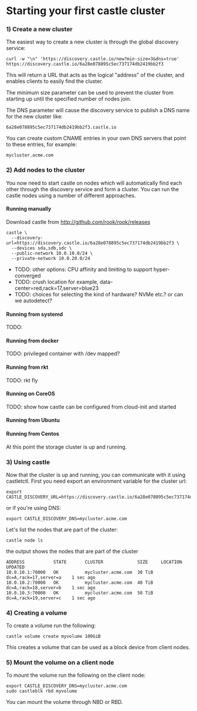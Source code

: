 # Starting your first castle cluster

### 1) Create a new cluster

The easiest way to create a new cluster is through the global discovery service:

```
curl -w "\n" 'https://discovery.castle.io/new?min-size=3&dns=true'
https://discovery.castle.io/6a28e078895c5ec737174db2419bb2f3
```

This will return a URL that acts as the logical "address" of the cluster, and enables
clients to easily find the cluster.

The minimum size parameter can be used to prevent the cluster from starting up until
the specified number of nodes join. 

The DNS parameter will cause the discovery service to publish a DNS name for 
the new cluster like:

```
6a28e078895c5ec737174db2419bb2f3.castle.io
```

You can create custom CNAME entries in your own DNS servers that point to these entries, 
for example:

```
mycluster.acme.com
```

### 2) Add nodes to the cluster

You now need to start castle on nodes which will automatically find each other through
the discovery service and form a cluster. You can run the castle nodes using a number
of different approaches.

#### Running manually

Download castle from http://github.com/rook/rook/releases

```
castle \
  --discovery-url=https://discovery.castle.io/6a28e078895c5ec737174db2419bb2f3 \
  --devices sda,sdb,sdc \
  --public-network 10.0.10.0/24 \
  --private-network 10.0.20.0/24
```

* TODO: other options: CPU affinity and limiting to support hyper-converged
* TODO: crush location for example, data-center=red,rack=17,server=blue23
* TODO: choices for selecting the kind of hardware? NVMe etc.? or can we autodetect?

#### Running from systemd

TODO:

#### Running from docker

TODO: privileged container with /dev mapped?

#### Running from rkt

TODO: rkt fly

#### Running on CoreOS

TODO: show how castle can be configured from cloud-init and started

#### Running from Ubuntu

#### Running from Centos

At this point the storage cluster is up and running.

### 3) Using castle

Now that the cluster is up and running, you can communicate with it using castletctl. First
you need export an environment variable for the cluster url:

```
export CASTLE_DISCOVERY_URL=https://discovery.castle.io/6a28e078895c5ec737174db2419bb2f3
```

or if you're using DNS:

```
export CASTLE_DISCOVERY_DNS=mycluster.acme.com
```

Let's list the nodes that are part of the cluster:

```
castle node ls
```

the output shows the nodes that are part of the cluster

```
ADDRESS           STATE       CLUSTER             SIZE     LOCATION                 UPDATED
10.0.10.1:70000   OK          mycluster.acme.com  30 TiB   dc=A,rack=17,server=a    1 sec ago
10.0.10.2:70000   OK          mycluster.acme.com  40 TiB   dc=A,rack=18,server=b    1 sec ago
10.0.10.3:70000   OK          mycluster.acme.com  50 TiB   dc=A,rack=19,server=c    1 sec ago
```

### 4) Creating a volume

To create a volume run the following:

```
castle volume create myvolume 100GiB
```

This creates a volume that can be used as a block device from client nodes.

### 5) Mount the volume on a client node

To mount the volume run the following on the client node:

```
export CASTLE_DISCOVERY_DNS=mycluster.acme.com
sudo castleblk rbd myvolume
```

You can mount the volume through NBD or RBD.
